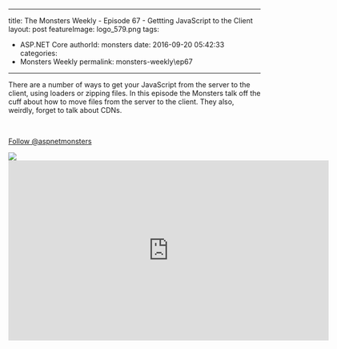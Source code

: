
---
title: The Monsters Weekly - Episode 67 -  Gettting JavaScript to the Client
layout: post
featureImage: logo_579.png
tags: 
  - ASP.NET Core
authorId: monsters
date: 2016-09-20 05:42:33
categories:
  - Monsters Weekly
permalink: monsters-weekly\ep67
---

<p>There are a number of ways to get your JavaScript from the server to the client, using loaders or zipping files. In this episode the Monsters talk off the cuff about how to move files from the server to the client. They also, weirdly, forget to talk about CDNs.&nbsp;</p><p>&nbsp;</p><p><a class="twitter-follow-button" href="https://twitter.com/aspnetmonsters">Follow @aspnetmonsters</a></p> <img src="http://m.webtrends.com/dcs1wotjh10000w0irc493s0e_6x1g/njs.gif?dcssip=channel9.msdn.com&dcsuri=https://s.ch9.ms/Series/aspnetmonsters/feed&WT.dl=0&WT.entryid=Entry:RSSView:41d54e3ebac54df28bbfa687014d2dbc">

<!--more-->
<iframe src='https://channel9.msdn.com/Series/aspnetmonsters/ASPNET-Monsters-Ep-67-Gettting-JavaScript-to-the-Client/player' width='640' height='360' allowFullScreen frameBorder='0'></iframe>
